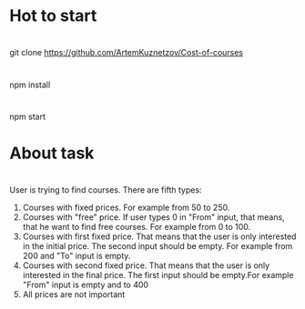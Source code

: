 # Hot  to start
#
git clone https://github.com/ArtemKuznetzov/Cost-of-courses 
#
npm install
#
npm start
# About task
#
User is trying to find courses. There are fifth types:
1. Courses with fixed prices. For example from 50 to 250. 
2. Courses with "free" price. If user types 0 in "From" input, that means, that he want to find free courses. For example from 0 to 100.
3. Courses with first fixed price. That means that the user is only interested in the initial price. The second input should be empty. For example from 200 and "To" input is empty.
4. Courses with second fixed price. That means that the user is only interested in the final price. The first input should be empty.For example "From" input is empty and to 400
5. All prices are not important

